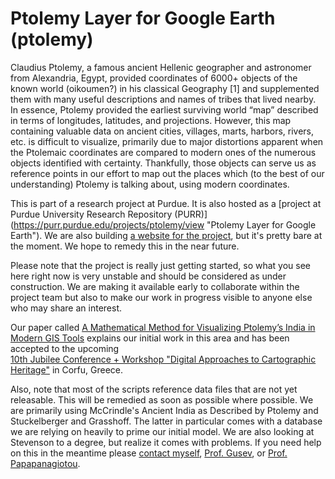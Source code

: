 Ptolemy Layer for Google Earth (ptolemy)
========================================

Claudius Ptolemy, a famous ancient Hellenic geographer and astronomer
from Alexandria, Egypt, provided coordinates of 6000+ objects of the
known world (oikoumen?) in his classical Geography [1] and
supplemented them with many useful descriptions and names of tribes
that lived nearby.  In essence, Ptolemy provided the earliest
surviving world “map” described in terms of longitudes, latitudes, and
projections. However, this map containing valuable data on ancient
cities, villages, marts, harbors, rivers, etc. is difficult to
visualize, primarily due to major distortions apparent when the
Ptolemaic coordinates are compared to modern ones of the numerous
objects identified with certainty. Thankfully, those objects can serve
us as reference points in our effort to map out the places which (to
the best of our understanding) Ptolemy is talking about, using modern
coordinates.

This is part of a research project at Purdue. It is also hosted as a
[project at Purdue University Research Repository (PURR)]
(https://purr.purdue.edu/projects/ptolemy/view 
"Ptolemy Layer for Google Earth"). We are also building [a website
for the project](http://www.claudiusptolemy.org/), but it's pretty bare 
at the moment. We hope to remedy this in the near future.

Please note that the project is really just getting started, so what you
see here right now is very unstable and should be considered as under
construction. We are making it available early to collaborate within the
project team but also to make our work in progress visible to anyone else
who may share an interest.

Our paper called 
[A Mathematical Method for Visualizing Ptolemy’s India in 
Modern GIS Tools](http://www.claudiusptolemy.org/AbshireGusevPapapanagiotouStafeyev_Corfu2015.pdf) 
explains our initial work in this area and has been accepted to the upcoming  
[10th Jubilee Conference + Workshop "Digital Approaches to Cartographic Heritage"](http://xeee.web.auth.gr/ICA-Heritage/Corfu_2015.htm) in Corfu, Greece. 

Also, note that most of the scripts reference data files that are not 
yet releasable. This will be remedied as soon as possible where possible.
We are primarily using McCrindle's Ancient India as Described by Ptolemy
and Stuckelberger and Grasshoff. The latter in particular comes with a 
database we are relying on heavily to prime our initial model. We are also
looking at Stevenson to a degree, but realize it comes with problems. If 
you need help on this in the meantime please
[contact myself](mailto:dcabshir@indiana.edu),
[Prof. Gusev](mailto:dgusev@purdue.edu), or
[Prof. Papapanagiotou](mailto:ipapapan@purdue.edu).

